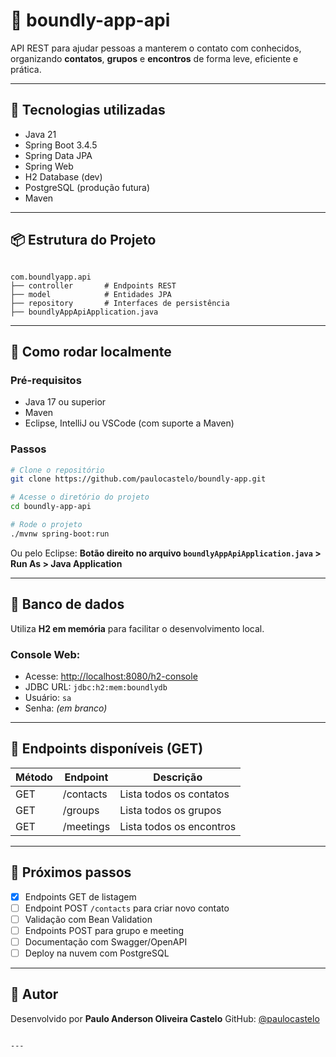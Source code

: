 # 📱 boundly-app-api

API REST para ajudar pessoas a manterem o contato com conhecidos, organizando **contatos**, **grupos** e **encontros** de forma leve, eficiente e prática.

---

## 🧱 Tecnologias utilizadas

- Java 21
- Spring Boot 3.4.5
- Spring Data JPA
- Spring Web
- H2 Database (dev)
- PostgreSQL (produção futura)
- Maven

---

## 📦 Estrutura do Projeto

```

com.boundlyapp.api
├── controller       # Endpoints REST
├── model            # Entidades JPA
├── repository       # Interfaces de persistência
├── boundlyAppApiApplication.java

````

---

## 🔧 Como rodar localmente

### Pré-requisitos
- Java 17 ou superior
- Maven
- Eclipse, IntelliJ ou VSCode (com suporte a Maven)

### Passos

```bash
# Clone o repositório
git clone https://github.com/paulocastelo/boundly-app.git

# Acesse o diretório do projeto
cd boundly-app-api

# Rode o projeto
./mvnw spring-boot:run
````

Ou pelo Eclipse:
**Botão direito no arquivo `boundlyAppApiApplication.java` > Run As > Java Application**

---

## 💾 Banco de dados

Utiliza **H2 em memória** para facilitar o desenvolvimento local.

### Console Web:

* Acesse: [http://localhost:8080/h2-console](http://localhost:8080/h2-console)
* JDBC URL: `jdbc:h2:mem:boundlydb`
* Usuário: `sa`
* Senha: *(em branco)*

---

## 📡 Endpoints disponíveis (GET)

| Método | Endpoint  | Descrição                |
| ------ | --------- | ------------------------ |
| GET    | /contacts | Lista todos os contatos  |
| GET    | /groups   | Lista todos os grupos    |
| GET    | /meetings | Lista todos os encontros |

---

## 🚀 Próximos passos

* [x] Endpoints GET de listagem
* [ ] Endpoint POST `/contacts` para criar novo contato
* [ ] Validação com Bean Validation
* [ ] Endpoints POST para grupo e meeting
* [ ] Documentação com Swagger/OpenAPI
* [ ] Deploy na nuvem com PostgreSQL

---

## 🧠 Autor

Desenvolvido por **Paulo Anderson Oliveira Castelo**
GitHub: [@paulocastelo](https://github.com/paulocastelo)

````

---